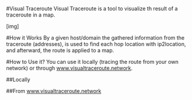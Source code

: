 #Visual Traceroute
Visual Traceroute is a tool to visualize th result of a traceroute in a map.

[img]

#How it Works
By a given host/domain the gathered information from the traceroute (addresses), is used to find each hop location with ip2location, and afterward, the route is applied to a map.

#How to Use it?
You can use it locally (tracing the route from your own network) or through www.visualtraceroute.network.

##Locally

##From www.visualtraceroute.network

